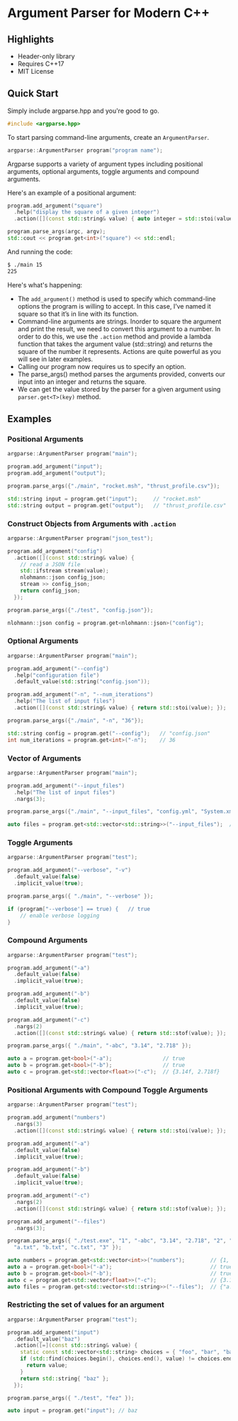 # Argument Parser for Modern C++

## Highlights

* Header-only library
* Requires C++17
* MIT License

## Quick Start

Simply include argparse.hpp and you're good to go.

```cpp
#include <argparse.hpp>
```

To start parsing command-line arguments, create an ```ArgumentParser```. 

```cpp
argparse::ArgumentParser program("program name");
```

Argparse supports a variety of argument types including positional arguments, optional arguments, toggle arguments and compound arguments.

Here's an example of a positional argument:

```cpp
program.add_argument("square")
  .help("display the square of a given integer")
  .action([](const std::string& value) { auto integer = std::stoi(value); return integer * integer; });

program.parse_args(argc, argv);
std::cout << program.get<int>("square") << std::endl;
```

And running the code:

```bash
$ ./main 15
225
```

Here's what's happening:

* The ```add_argument()``` method is used to specify which command-line options the program is willing to accept. In this case, I’ve named it square so that it’s in line with its function.
* Command-line arguments are strings. Inorder to square the argument and print the result, we need to convert this argument to a number. In order to do this, we use the ```.action``` method and provide a lambda function that takes the argument value (std::string) and returns the square of the number it represents. Actions are quite powerful as you will see in later examples. 
* Calling our program now requires us to specify an option.
* The parse_args() method parses the arguments provided, converts our input into an integer and returns the square. 
* We can get the value stored by the parser for a given argument using ```parser.get<T>(key)``` method. 

## Examples

### Positional Arguments

```cpp
argparse::ArgumentParser program("main");

program.add_argument("input");
program.add_argument("output");

program.parse_args({"./main", "rocket.msh", "thrust_profile.csv"});

std::string input = program.get("input");     // "rocket.msh"
std::string output = program.get("output");   // "thrust_profile.csv"
```

### Construct Objects from Arguments with ```.action```

```cpp
argparse::ArgumentParser program("json_test");

program.add_argument("config")
  .action([](const std::string& value) {
    // read a JSON file
    std::ifstream stream(value);
    nlohmann::json config_json;
    stream >> config_json;
    return config_json;
  });

program.parse_args({"./test", "config.json"});

nlohmann::json config = program.get<nlohmann::json>("config");
```

### Optional Arguments

```cpp
argparse::ArgumentParser program("main");

program.add_argument("--config")
  .help("configuration file")
  .default_value(std::string("config.json"));

program.add_argument("-n", "--num_iterations")
  .help("The list of input files")
  .action([](const std::string& value) { return std::stoi(value); });

program.parse_args({"./main", "-n", "36"});

std::string config = program.get("--config");   // "config.json"
int num_iterations = program.get<int>("-n");    // 36
```

### Vector of Arguments

```cpp
argparse::ArgumentParser program("main");

program.add_argument("--input_files")
  .help("The list of input files")
  .nargs(3);

program.parse_args({"./main", "--input_files", "config.yml", "System.xml"});

auto files = program.get<std::vector<std::string>>("--input_files");  // {"config.yml", "System.xml"}
```

### Toggle Arguments

```cpp
argparse::ArgumentParser program("test");

program.add_argument("--verbose", "-v")
  .default_value(false)
  .implicit_value(true);

program.parse_args({ "./main", "--verbose" });

if (program["--verbose'] == true) {   // true
    // enable verbose logging
}
```

### Compound Arguments

```cpp
argparse::ArgumentParser program("test");

program.add_argument("-a")
  .default_value(false)
  .implicit_value(true);

program.add_argument("-b")
  .default_value(false)
  .implicit_value(true);

program.add_argument("-c")
  .nargs(2)
  .action([](const std::string& value) { return std::stof(value); });

program.parse_args({ "./main", "-abc", "3.14", "2.718" });

auto a = program.get<bool>("-a");                // true
auto b = program.get<bool>("-b");                // true
auto c = program.get<std::vector<float>>("-c");  // {3.14f, 2.718f}
```

### Positional Arguments with Compound Toggle Arguments

```cpp
argparse::ArgumentParser program("test");

program.add_argument("numbers")
  .nargs(3)
  .action([](const std::string& value) { return std::stoi(value); });

program.add_argument("-a")
  .default_value(false)
  .implicit_value(true);

program.add_argument("-b")
  .default_value(false)
  .implicit_value(true);

program.add_argument("-c")
  .nargs(2)
  .action([](const std::string& value) { return std::stof(value); });

program.add_argument("--files")
  .nargs(3);

program.parse_args({ "./test.exe", "1", "-abc", "3.14", "2.718", "2", "--files",
  "a.txt", "b.txt", "c.txt", "3" });

auto numbers = program.get<std::vector<int>>("numbers");        // {1, 2, 3}
auto a = program.get<bool>("-a");                               // true
auto b = program.get<bool>("-b");                               // true
auto c = program.get<std::vector<float>>("-c");                 // {3.14f, 2.718f}
auto files = program.get<std::vector<std::string>>("--files");  // {"a.txt", "b.txt", "c.txt"}
```

### Restricting the set of values for an argument

```cpp
argparse::ArgumentParser program("test");

program.add_argument("input")
  .default_value("baz")
  .action([=](const std::string& value) {
    static const std::vector<std::string> choices = { "foo", "bar", "baz" };
    if (std::find(choices.begin(), choices.end(), value) != choices.end()) {
      return value;
    }
    return std::string{ "baz" };
  });

program.parse_args({ "./test", "fez" });

auto input = program.get("input"); // baz
```
